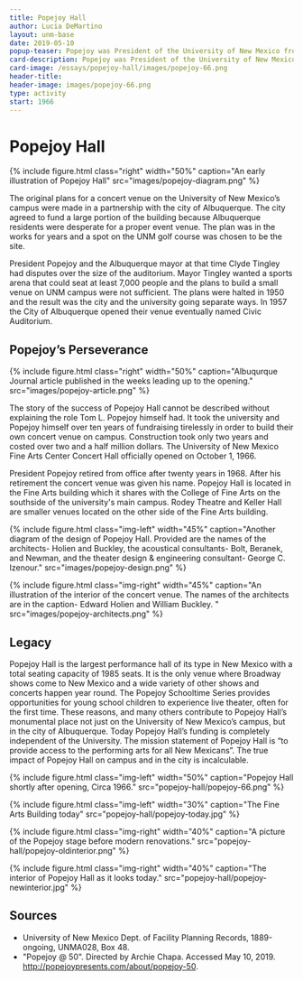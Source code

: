 ```yaml
---
title: Popejoy Hall
author: Lucia DeMartino
layout: unm-base
date: 2019-05-10
popup-teaser: Popejoy was President of the University of New Mexico from 1948 until his retirement in 1968. Popejoy was an advocate for academic freedom and a strong supporter of the arts.
card-description: Popejoy was President of the University of New Mexico from 1948 until his retirement in 1968. Popejoy was an advocate for academic freedom and a strong supporter of the arts.
card-image: /essays/popejoy-hall/images/popejoy-66.png
header-title: 
header-image: images/popejoy-66.png
type: activity
start: 1966
---
```


# Popejoy Hall
{% include figure.html class="right" width="50%" caption="An early illustration of Popejoy Hall" src="images/popejoy-diagram.png" %}

The original plans for a concert venue on the University of New Mexico’s campus were made in a partnership with the city of Albuquerque. The city agreed to fund a large portion of the building because Albuquerque residents were desperate for a proper event venue. The plan was in the works for years and a spot on the UNM golf course was chosen to be the site. 

President Popejoy and the Albuquerque mayor at that time Clyde Tingley had disputes over the size of the auditorium. Mayor Tingley wanted a sports arena that could seat at least 7,000 people and the plans to build a small venue on UNM campus were not sufficient. The plans were halted in 1950 and the result was the city and the university going separate ways. In 1957 the City of Albuquerque opened their venue eventually named Civic Auditorium. 


## Popejoy’s Perseverance 
{% include figure.html class="right" width="50%" caption="Albuqurque Journal article published in the weeks leading up to the opening." src="images/popejoy-article.png" %}

The story of the success of Popejoy Hall cannot be described without explaining the role Tom L. Popejoy himself had. It took the university and Popejoy himself over ten years of fundraising tirelessly in order to build their own concert venue on campus. Construction took only two years and costed over two and a half million dollars. The University of New Mexico Fine Arts Center Concert Hall officially opened on October 1, 1966. 

President Popejoy retired from office after twenty years in 1968. After his retirement the concert venue was given his name. Popejoy Hall is located in the Fine Arts building which it shares with the College of Fine Arts on the southside of the university's main campus. Rodey Theatre and Keller Hall are smaller venues located on the other side of the Fine Arts building.

{% include figure.html class="img-left" width="45%" caption="Another diagram of the design of Popejoy Hall. Provided are the names of the architects- Holien and Buckley, the acoustical consultants- Bolt, Beranek, and Newman, and the theater design & engineering consultant- George C. Izenour." src="images/popejoy-design.png" %}

{% include figure.html class="img-right" width="45%" caption="An illustration of the interior of the concert venue. The names of the architects are in the caption- Edward Holien and William Buckley. " src="images/popejoy-architects.png" %}


## Legacy
Popejoy Hall is the largest performance hall of its type in New Mexico with a total seating capacity of 1985 seats. It is the only venue where Broadway shows come to New Mexico and a wide variety of other shows and concerts happen year round. The Popejoy Schooltime Series provides opportunities for young school children to experience live theater, often for the first time. These reasons, and many others contribute to Popejoy Hall’s monumental place not just on the University of New Mexico’s campus, but in the city of Albuquerque. Today Popejoy Hall’s funding is completely independent of the University. The mission statement of Popejoy Hall is “to provide access to the performing arts for all New Mexicans”. The true impact of Popejoy Hall on campus and in the city is incalculable. 


{% include figure.html class="img-left" width="50%" caption="Popejoy Hall shortly after opening, Circa 1966." src="popejoy-hall/popejoy-66.png" %}

{% include figure.html class="img-left" width="30%" caption="The Fine Arts Building today" src="popejoy-hall/popejoy-today.jpg" %}

{% include figure.html class="img-right" width="40%" caption="A picture of the Popejoy stage before modern renovations." src="popejoy-hall/popejoy-oldinterior.png" %}

{% include figure.html class="img-right" width="40%" caption="The interior of Popejoy Hall as it looks today." src="popejoy-hall/popejoy-newinterior.jpg" %}


## Sources

- University of New Mexico Dept. of Facility Planning Records, 1889-ongoing, UNMA028, Box 48.
- "Popejoy @ 50". Directed by Archie Chapa. Accessed May 10, 2019. http://popejoypresents.com/about/popejoy-50.

